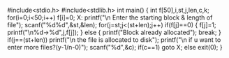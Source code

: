 #include<stdio.h> 
#include<stdlib.h> 
int main() 
{ 
 int f[50],i,st,j,len,c,k; 
 for(i=0;i<50;i++) 
 f[i]=0; 
 X: 
 printf("\n Enter the starting block & length of file"); 
 scanf("%d%d",&st,&len); 
 for(j=st;j<(st+len);j++) 
 if(f[j]==0) 
 { 
 f[j]=1; 
 printf("\n%d->%d",j,f[j]); 
 } 
 else 
 { 
 printf("Block already allocated"); 
 break; 
 } 
 if(j==(st+len)) 
 printf("\n the file is allocated to disk"); 
 printf("\n if u want to enter more files?(y-1/n-0)"); 
 scanf("%d",&c); 
 if(c==1) 
 goto X; 
 else 
 exit(0); 
}
